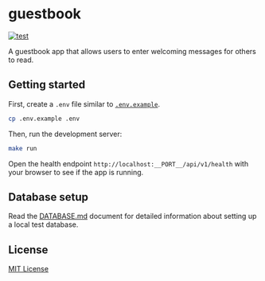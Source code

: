 # guestbook

<p>
    <a href="https://github.com/dlbarduzzi/guestbook/actions/workflows/test.yaml" target="_blank" rel="noopener">
        <img src="https://github.com/dlbarduzzi/guestbook/actions/workflows/test.yaml/badge.svg" alt="test" />
    </a>
</p>

A guestbook app that allows users to enter welcoming messages for others to read.

## Getting started

First, create a `.env` file similar to [`.env.example`](./.env.example).

```sh
cp .env.example .env
```

Then, run the development server:

```sh
make run
```

Open the health endpoint `http://localhost:__PORT__/api/v1/health` with your browser to see if the app is running.

## Database setup

Read the [DATABASE.md](./DATABASE.md) document for detailed information about setting up a local test database.

## License

[MIT License](./LICENSE)
